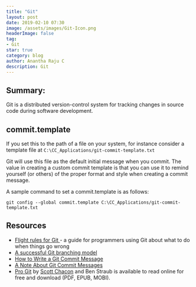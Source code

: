 ```yaml
---
title: "Git"
layout: post
date: 2019-02-10 07:30
image: /assets/images/Git-Icon.png
headerImage: false
tag:
- Git
star: true
category: blog
author: Anantha Raju C
description: Git
---
```


## Summary:

Git is a distributed version-control system for tracking changes in source code during software development.

## commit.template

If you set this to the path of a file on your system, for instance consider a template file at                     `C:\CC_Applications/git-commit-template.txt` 

<script src="https://gist.github.com/AnanthaRajuC/7c064859b3ef1c046c3070801e512001.js?file=git-commit-template.txt"></script>

Git will use this file as the default initial message when you commit. The value in creating a custom commit template is that you can use it to remind yourself (or others) of the proper format and style when creating a commit message.

A sample command to set a commit.template is as follows:

`git config --global commit.template C:\CC_Applications/git-commit-template.txt` 

## Resources

- <a href="https://github.com/k88hudson/git-flight-rules" target="_blank" >Flight rules for Git </a>- a guide for programmers using Git about what to do when things go wrong
- <a href="https://nvie.com/posts/a-successful-git-branching-model/" target="_blank" >A successful Git branching model</a>
- <a href="https://chris.beams.io/posts/git-commit/" target="_blank" >How to Write a Git Commit Message</a>
- <a href="https://tbaggery.com/2008/04/19/a-note-about-git-commit-messages.html" target="_blank" >A Note About Git Commit Messages</a>
- <a href="https://nvie.com/posts/a-successful-git-branching-model/" target="_blank" >Pro Git</a> by <a href="http://scottchacon.com/about.html" target="_blank" >Scott Chacon</a> and Ben Straub is available to read online for free and download (PDF, EPUB, MOBI).


